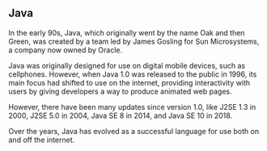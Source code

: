 ## Java

In the early 90s, Java, which originally went by the name Oak and then Green, was created by a team led by James Gosling for Sun Microsystems, a company now owned by Oracle.

Java was originally designed for use on digital mobile devices, such as cellphones. However, when Java 1.0 was released to the public in 1996, its main focus had shifted to use on the internet, providing interactivity with users by giving developers a way to produce animated web pages.

However, there have been many updates since version 1.0, like J2SE 1.3 in 2000, J2SE 5.0 in 2004, Java SE 8 in 2014, and Java SE 10 in 2018.

Over the years, Java has evolved as a successful language for use both on and off the internet. 